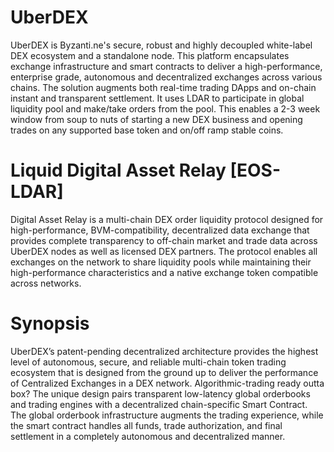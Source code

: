 # UberDEX
UberDEX is Byzanti.ne's secure, robust and highly decoupled white-label DEX ecosystem and a standalone node. This platform encapsulates exchange infrastructure and smart contracts to deliver a high-performance, enterprise grade, autonomous and decentralized exchanges across various chains. The solution augments both real-time trading DApps and on-chain instant and transparent settlement. It uses LDAR to participate in global liquidity pool and make/take orders from the pool. This enables a 2-3 week window from soup to nuts of starting a new DEX business and opening trades on any supported base token and on/off ramp stable coins.

# Liquid Digital Asset Relay [EOS-LDAR] 
Digital Asset Relay is a multi-chain DEX order liquidity protocol designed for high-performance, BVM-compatibility, decentralized data exchange that provides complete transparency to off-chain market and trade data across UberDEX nodes as well as licensed DEX partners. The protocol enables all exchanges on the network to share liquidity pools while maintaining their high-performance characteristics and a native exchange token compatible across networks.

# Synopsis
UberDEX’s patent-pending decentralized architecture provides the highest level of autonomous, secure, and reliable multi-chain token trading ecosystem that is designed from the ground up to deliver the performance of Centralized Exchanges in a DEX network. Algorithmic-trading ready outta box?
The unique design pairs transparent low-latency global orderbooks and trading engines with a decentralized chain-specific Smart Contract.
The global orderbook infrastructure augments the trading experience, while the smart contract handles all funds, trade authorization, and final settlement in a completely autonomous and decentralized manner.
